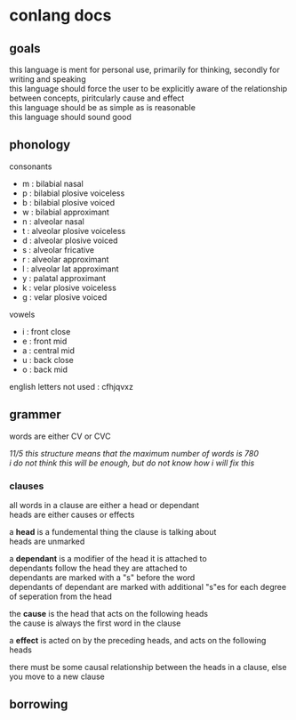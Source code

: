 
# conlang docs

## goals

this language is ment for personal use, primarily for thinking, secondly for writing and speaking  
this language should force the user to be explicitly aware of the relationship between concepts, piritcularly cause and effect  
this language should be as simple as is reasonable  
this language should sound good  

## phonology

consonants  
- m : bilabial nasal
- p : bilabial plosive voiceless
- b : bilabial plosive voiced
- w : bilabial approximant
- n : alveolar nasal
- t : alveolar plosive voiceless
- d : alveolar plosive voiced
- s : alveolar fricative
- r : alveolar approximant
- l : alveolar lat approximant
- y : palatal approximant
- k : velar plosive voiceless
- g : velar plosive voiced

vowels  
- i : front close
- e : front mid
- a : central mid
- u : back close
- o : back mid

english letters not used : cfhjqvxz  

## grammer

words are either CV or CVC  

*11/5 this structure means that the maximum number of words is 780*  
*i do not think this will be enough, but do not know how i will fix this*  

### clauses

all words in a clause are either a head or dependant  
heads are either causes or effects  

a **head** is a fundemental thing the clause is talking about  
    heads are unmarked  

a **dependant** is a modifier of the head it is attached to  
    dependants follow the head they are attached to  
    dependants are marked with a "s" before the word  
    dependants of dependant are marked with additional "s"es for each degree of seperation from the head  

the **cause** is the head that acts on the following heads  
    the cause is always the first word in the clause  

a **effect** is acted on by the preceding heads, and acts on the following heads  

there must be some causal relationship between the heads in a clause, else you move to a new clause  

## borrowing

